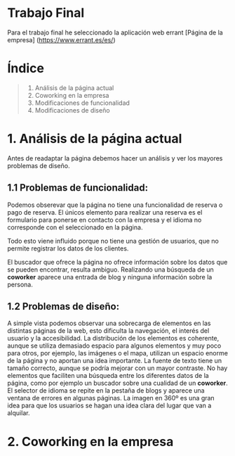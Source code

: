 # Trabajo Final

Para el trabajo final he seleccionado la aplicación web errant
[Página de la empresa] (https://www.errant.es/es/)

# Índice
> 1. Análisis de la página actual
> 2. Coworking en la empresa
> 3. Modificaciones de funcionalidad
> 4. Modificaciones de diseño

# 1. Análisis de la página actual

Antes de readaptar la página debemos hacer un análisis y ver los mayores problemas de diseño.

## 1.1 Problemas de funcionalidad:

Podemos obserevar que la página no tiene una funcionalidad de reserva o pago de reserva. El únicos elemento
para realizar una reserva es el formulario para ponerse en contacto con la empresa y el idioma no corresponde
con el seleccionado en la página.

Todo esto viene influido porque no tiene una gestión de usuarios, que no permite registrar los datos de los clientes.

El buscador que ofrece la página no ofrece información sobre los datos que se pueden encontrar, resulta ambiguo.
Realizando una búsqueda de un __coworker__ aparece una entrada de blog y ninguna información sobre la persona.

## 1.2 Problemas de diseño:

A simple vista podemos observar una sobrecarga de elementos en las distintas páginas de la web, esto dificulta la navegación,
el interés del usuario y la accesibilidad.
La distribución de los elementos es coherente, aunque se utiliza demasiado espacio para algunos elementos y muy poco para otros,
por ejemplo, las imágenes o el mapa, utilizan un espacio enorme de la página y no aportan una idea importante.
La fuente de texto tiene un tamaño correcto, aunque se podría mejorar con un mayor contraste.
No hay elementos que faciliten una búsqueda entre los diferentes datos de la página, como por ejemplo un buscador sobre una cualidad
de un __coworker__.
El selector de idioma se repite en la pestaña de blogs y aparece una ventana de errores en algunas páginas.
La imagen en 360º es una gran idea para que los usuarios se hagan una idea clara del lugar que van a alquilar.


# 2. Coworking en la empresa
